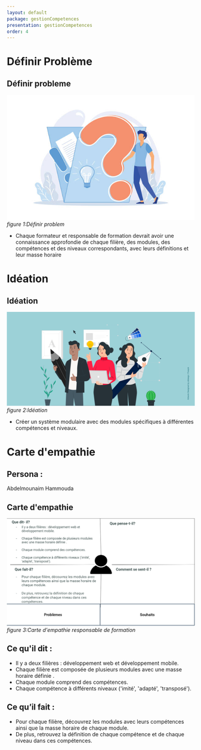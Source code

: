 ```yaml
---
layout: default
package: gestionCompetences
presentation: gestionCompetences
order: 4
---
```


# Définir Problème

<!-- note -->

## Définir probleme 

![Définir probleme](./images/definir-probleme.jpg)*figure 1:Définir problem*

- Chaque formateur et responsable de formation devrait avoir une connaissance approfondie de chaque filière, des modules, des compétences et des niveaux correspondants, avec leurs définitions et leur masse horaire

# Idéation

## Idéation 

![Idéation](./images/ideation.png)*figure 2:Idéation*

- Créer un système modulaire avec des modules spécifiques à différentes compétences et niveaux.


# Carte d'empathie 

## Persona :

Abdelmounaim Hammouda  


## Carte d'empathie 

![Carte d'empathie responsable de formation](./images/carte-empathie-responsable-de-formation-abdelmounaim-hammouda.png)*figure 3:Carte d'empathie responsable de formation*


<!-- note -->

## Ce qu'il dit : 

- Il y a deux filières : développement web et développement mobile.
- Chaque filière est composée de plusieurs modules avec une masse horaire définie .
- Chaque module comprend des compétences. 
- Chaque compétence à différents niveaux ('imité', 'adapté', 'transposé').

## Ce qu’il fait :

- Pour chaque filière, découvrez les modules avec leurs compétences ainsi que la masse horaire de chaque module.
- De plus, retrouvez la définition de chaque compétence et de chaque niveau dans ces compétences.